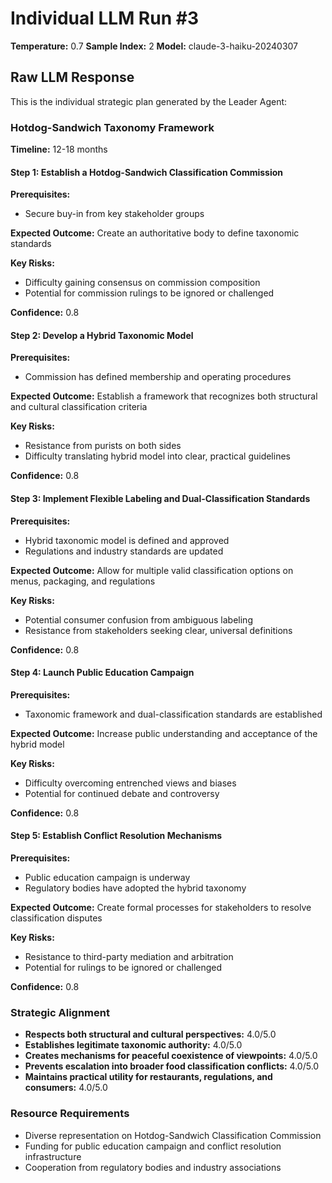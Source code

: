 # Individual LLM Run #3

**Temperature:** 0.7
**Sample Index:** 2
**Model:** claude-3-haiku-20240307

## Raw LLM Response

This is the individual strategic plan generated by the Leader Agent:

### Hotdog-Sandwich Taxonomy Framework

**Timeline:** 12-18 months

#### Step 1: Establish a Hotdog-Sandwich Classification Commission

**Prerequisites:**
- Secure buy-in from key stakeholder groups

**Expected Outcome:** Create an authoritative body to define taxonomic standards

**Key Risks:**
- Difficulty gaining consensus on commission composition
- Potential for commission rulings to be ignored or challenged

**Confidence:** 0.8

#### Step 2: Develop a Hybrid Taxonomic Model

**Prerequisites:**
- Commission has defined membership and operating procedures

**Expected Outcome:** Establish a framework that recognizes both structural and cultural classification criteria

**Key Risks:**
- Resistance from purists on both sides
- Difficulty translating hybrid model into clear, practical guidelines

**Confidence:** 0.8

#### Step 3: Implement Flexible Labeling and Dual-Classification Standards

**Prerequisites:**
- Hybrid taxonomic model is defined and approved
- Regulations and industry standards are updated

**Expected Outcome:** Allow for multiple valid classification options on menus, packaging, and regulations

**Key Risks:**
- Potential consumer confusion from ambiguous labeling
- Resistance from stakeholders seeking clear, universal definitions

**Confidence:** 0.8

#### Step 4: Launch Public Education Campaign

**Prerequisites:**
- Taxonomic framework and dual-classification standards are established

**Expected Outcome:** Increase public understanding and acceptance of the hybrid model

**Key Risks:**
- Difficulty overcoming entrenched views and biases
- Potential for continued debate and controversy

**Confidence:** 0.8

#### Step 5: Establish Conflict Resolution Mechanisms

**Prerequisites:**
- Public education campaign is underway
- Regulatory bodies have adopted the hybrid taxonomy

**Expected Outcome:** Create formal processes for stakeholders to resolve classification disputes

**Key Risks:**
- Resistance to third-party mediation and arbitration
- Potential for rulings to be ignored or challenged

**Confidence:** 0.8

### Strategic Alignment

- **Respects both structural and cultural perspectives:** 4.0/5.0
- **Establishes legitimate taxonomic authority:** 4.0/5.0
- **Creates mechanisms for peaceful coexistence of viewpoints:** 4.0/5.0
- **Prevents escalation into broader food classification conflicts:** 4.0/5.0
- **Maintains practical utility for restaurants, regulations, and consumers:** 4.0/5.0

### Resource Requirements

- Diverse representation on Hotdog-Sandwich Classification Commission
- Funding for public education campaign and conflict resolution infrastructure
- Cooperation from regulatory bodies and industry associations
